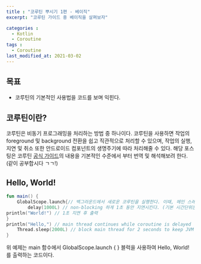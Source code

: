 ```yaml
---
title : "코루틴 뿌시기 1편 - 베이직"
excerpt: "코루틴 가이드 중 베이직을 살펴보자"

categories :
  - Kotlin 
  - Coroutine  
tags : 
  - Coroutine  
last_modified_at: 2021-03-02
---
```

## 목표

- 코루틴의 기본적인 사용법을 코드를 보며 익힌다.

## 코루틴이란?

코루틴은 비동기 프로그래밍을 처리하는 방법 중 하나이다. 코루틴을 사용하면 작업의 foreground 및 background 전환을 쉽고 직관적으로 처리할 수 있으며, 작업의 실행, 지연 및 취소 또한 안드로이드 컴포넌트의 생명주기에 따라 처리해줄 수 있다. 해당 포스팅은 코루틴 [공식 가이드](https://kotlinlang.org/docs/coroutines-basics.html#your-first-coroutine)의 내용을 기본적인 수준에서 부터 번역 및 해석해보려 한다. (같이 공부합시다 ㄱㄱ!) 

## Hello, World!

```kotlin
fun main() {
    GlobalScope.launch{// 백그라운드에서 새로운 코루틴을 실행한다. 이때, 메인 스레드는 계속 동작한다.
        delay(1000L) // non-blocking 하게 1초 동안 지연시킨다. (기본 시간단위는 ms 임)
println("World!") // 1초 지연 후 출력
}
println("Hello,") // main thread continues while coroutine is delayed
    Thread.sleep(2000L) // block main thread for 2 seconds to keep JVM alive
}
```

위 예제는 main 함수에서 GlobalScope.launch { } 블럭을 사용하여 Hello, World! 를 출력하는 코드이다.
